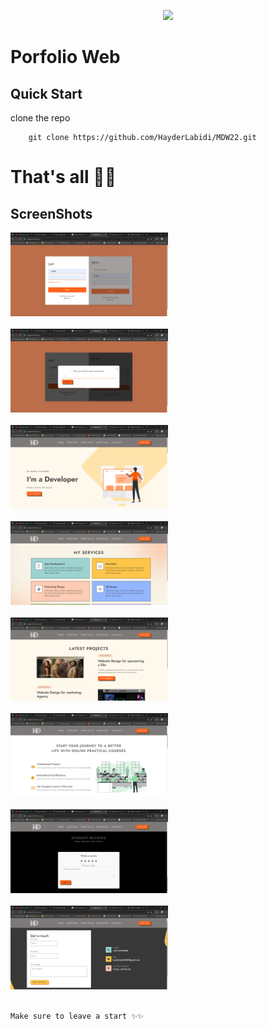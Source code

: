 <p align="center"><a href="https://androidstudio.com" target="_blank"><img src="https://upload.wikimedia.org/wikipedia/commons/thumb/c/cf/Angular_full_color_logo.svg/2048px-Angular_full_color_logo.svg.png" width="400"></a></p>

# Porfolio Web

## Quick Start 
clone the repo
```
    git clone https://github.com/HayderLabidi/MDW22.git
```


# That's all 🎊🎉 

## ScreenShots
<img src="Angulardemos - Google Chrome 5_22_2024 11_18_20 PM.png" width="50%" /><br /> <br />
<img src="Angulardemos - Google Chrome 5_22_2024 11_18_32 PM.png" width="50%" /><br /> <br />
<img src="Angulardemos - Google Chrome 5_22_2024 11_17_19 PM.png" width="50%" /><br /> <br />
<img src="Angulardemos - Google Chrome 5_22_2024 11_17_27 PM.png" width="50%" /><br /> <br />
<img src="Angulardemos - Google Chrome 5_22_2024 11_17_36 PM.png" width="50%" /><br /> <br />
<img src="Angulardemos - Google Chrome 5_22_2024 11_17_45 PM.png" width="50%" /><br /> <br />
<img src="Angulardemos - Google Chrome 5_22_2024 11_17_55 PM.png" width="50%" /><br /> <br />
<img src="Angulardemos - Google Chrome 5_22_2024 11_18_10 PM.png" width="50%" /><br /> <br />




```
Make sure to leave a start ✨✨
```

